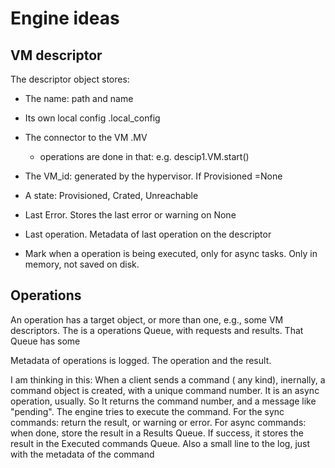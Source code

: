 # Engine ideas
## VM descriptor

The descriptor object stores:
 - The name: path and name
 - Its own local config  .local_config
 - The connector to the VM  .MV
    - operations are done in that: e.g. descip1.VM.start()
 
 - The VM_id: generated by the hypervisor. If Provisioned =None
 - A state: Provisioned, Crated, Unreachable
 - Last Error. Stores the last error or warning on None
 - Last operation. Metadata of last operation on the descriptor

 - Mark when a operation is being executed, only for async tasks. Only in memory, not saved on disk.



## Operations
An operation has a target object, or more than one, e.g., some VM descriptors.
The is a operations Queue, with requests and results. That Queue has some 

Metadata of operations is logged. The operation and the result.



I am thinking in this: When a client sends a command ( any kind), inernally, a command object is created, with a unique command number. It is an async operation, usually. So It returns the command number, and a message like "pending". The engine tries to execute the command.
For the sync commands: return the result, or warning or error.
For async commands: when done, store the result in a Results Queue.
 If success, it stores the result in the Executed commands Queue. Also a small line to the log, just with the metadata of the command